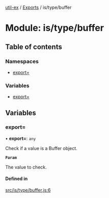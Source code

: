 [util-ex](../README.md) / [Exports](../modules.md) / is/type/buffer

# Module: is/type/buffer

## Table of contents

### Namespaces

- [export=](is_type_buffer.export_.md)

### Variables

- [export=](is_type_buffer.md#export=)

## Variables

### export&#x3D;

• **export=**: `any`

Check if a value is a Buffer object.

**`Param`**

The value to check.

#### Defined in

[src/is/type/buffer.js:6](https://github.com/snowyu/util-ex.js/blob/cfd4615/src/is/type/buffer.js#L6)
